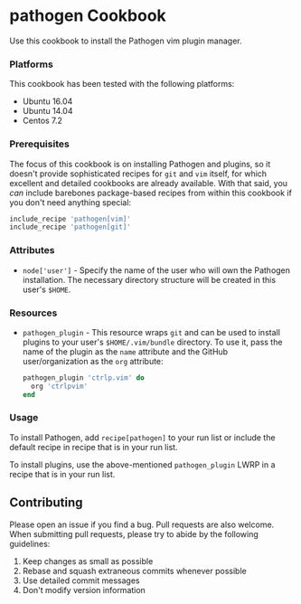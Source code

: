 # pathogen Cookbook

Use this cookbook to install the Pathogen vim plugin manager.

### Platforms

This cookbook has been tested with the following platforms:

- Ubuntu 16.04
- Ubuntu 14.04
- Centos 7.2

### Prerequisites

The focus of this cookbook is on installing Pathogen and plugins, so it doesn't provide sophisticated recipes for `git` and `vim` itself, for which excellent and detailed cookbooks are already available. With that said, you *can* include barebones package-based recipes from within this cookbook if you don't need anything special:

```ruby
include_recipe 'pathogen[vim]'
include_recipe 'pathogen[git]'
```

### Attributes

- `node['user']` - Specify the name of the user who will own the Pathogen installation. The necessary directory structure will be created in this user's `$HOME`. 

### Resources

- `pathogen_plugin` - This resource wraps `git` and can be used to install plugins to your user's `$HOME/.vim/bundle` directory. To use it, pass the name of the plugin as the `name` attribute and the GitHub user/organization as the `org` attribute:

    ```ruby
    pathogen_plugin 'ctrlp.vim' do
      org 'ctrlpvim'
    end
    ```

### Usage

To install Pathogen, add `recipe[pathogen]` to your run list or include the default recipe in recipe that is in your run list.

To install plugins, use the above-mentioned `pathogen_plugin` LWRP in a recipe that is in your run list.

## Contributing

Please open an issue if you find a bug. Pull requests are also welcome. When submitting pull requests, please try to abide by the following guidelines:

1. Keep changes as small as possible
2. Rebase and squash extraneous commits whenever possible
3. Use detailed commit messages
4. Don't modify version information
